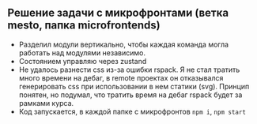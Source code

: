 ## Решение задачи с микрофронтами (ветка mesto, папка microfrontends)
- Разделил модули вертикально, чтобы каждая команда могла работать над модулями независимо. 
- Состоянием управляю через zustand 
- Не удалось разнести css из-за ошибки rspack. Я не стал тратить много времени на дебаг, в remote проектах он отказывался генерировать css при использовании в нем статики (svg). Принцип понятен, но подумал, что тратить время на дебаг rspack будет за рамками курса.
- Код запускается, в каждой папке с микрофронтов `npm i`, `npm start`